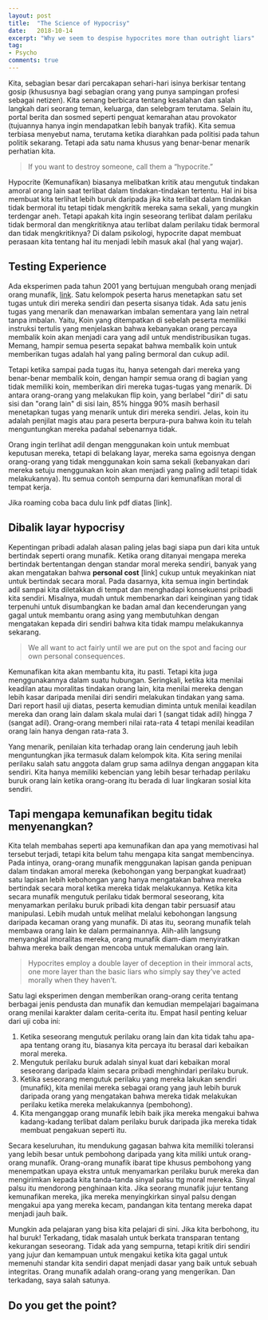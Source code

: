 ```yaml
---
layout: post
title:  "The Science of Hypocrisy"
date:   2018-10-14
excerpt: "Why we seem to despise hypocrites more than outright liars"
tag:
- Psycho
comments: true
---
```


Kita, sebagian besar dari percakapan sehari-hari isinya berkisar tentang gosip (khususnya bagi sebagian orang yang punya sampingan profesi sebagai netizen). Kita senang berbicara tentang kesalahan dan salah langkah dari seorang teman, keluarga, dan selebgram terutama. Selain itu, portal berita dan sosmed seperti penguat kemarahan atau provokator (tujuannya hanya ingin mendapatkan lebih banyak trafik). Kita semua terbiasa menyebut nama, terutama ketika diarahkan pada politisi pada tahun politik sekarang. Tetapi ada satu nama khusus yang benar-benar menarik perhatian kita.

> If you want to destroy someone, call them a “hypocrite.”

Hypocrite (Kemunafikan) biasanya melibatkan kritik atau mengutuk tindakan amoral orang lain saat terlibat dalam tindakan-tindakan tertentu. Hal ini bisa membuat kita terlihat lebih buruk daripada jika kita terlibat dalam tindakan tidak bermoral itu tetapi tidak mengkritik mereka sama sekali, yang mungkin terdengar aneh. Tetapi apakah kita ingin seseorang terlibat dalam perilaku tidak bermoral dan mengkritiknya atau terlibat dalam perilaku tidak bermoral dan tidak mengkritiknya? Di dalam psikologi, hypocrite dapat membuat perasaan kita tentang hal itu menjadi lebih masuk akal (hal yang wajar).

## Testing Experience

Ada eksperimen pada tahun 2001 yang bertujuan mengubah orang menjadi orang munafik, [link](https://pdfs.semanticscholar.org/7c3c/96669d99d752e7c26ce45aaadf3bfde74051.pdf). Satu kelompok peserta harus menetapkan satu set tugas untuk diri mereka sendiri dan peserta sisanya tidak. Ada satu jenis tugas yang menarik dan menawarkan imbalan sementara yang lain netral tanpa imbalan. Yaitu, Koin yang ditempatkan di sebelah peserta memiliki instruksi tertulis yang menjelaskan bahwa kebanyakan orang percaya membalik koin akan menjadi cara yang adil untuk mendistribusikan tugas. Memang, hampir semua peserta sepakat bahwa membalik koin untuk memberikan tugas adalah hal yang paling bermoral dan cukup adil.

Tetapi ketika sampai pada tugas itu, hanya setengah dari mereka yang benar-benar membalik koin, dengan hampir semua orang di bagian yang tidak memiliki koin, memberikan diri mereka tugas-tugas yang menarik. Di antara orang-orang yang melakukan flip koin, yang berlabel "diri" di satu sisi dan "orang lain" di sisi lain, 85% hingga 90% masih berhasil menetapkan tugas yang menarik untuk diri mereka sendiri. Jelas, koin itu adalah penjilat magis atau para peserta berpura-pura bahwa koin itu telah menguntungkan mereka padahal sebenarnya tidak.

Orang ingin terlihat adil dengan menggunakan koin untuk membuat keputusan mereka, tetapi di belakang layar, mereka sama egoisnya dengan orang-orang yang tidak menggunakan koin sama sekali (kebanyakan dari mereka setuju menggunakan koin akan menjadi yang paling adil tetapi tidak melakukannya). Itu semua contoh sempurna dari kemunafikan moral di tempat kerja.

Jika roaming coba baca dulu link pdf diatas [link].

## Dibalik layar hypocrisy

Kepentingan pribadi adalah alasan paling jelas bagi siapa pun dari kita untuk bertindak seperti orang munafik. Ketika orang ditanyai mengapa mereka bertindak bertentangan dengan standar moral mereka sendiri, banyak yang akan mengatakan bahwa **personal cost** [link] cukup untuk meyakinkan niat untuk bertindak secara moral. Pada dasarnya, kita semua ingin bertindak adil sampai kita diletakkan di tempat dan menghadapi konsekuensi pribadi kita sendiri. Misalnya, mudah untuk membenarkan dari keinginan yang tidak terpenuhi untuk disumbangkan ke badan amal dan kecenderungan yang gagal untuk membantu orang asing yang membutuhkan dengan mengatakan kepada diri sendiri bahwa kita tidak mampu melakukannya sekarang.

> We all want to act fairly until we are put on the spot and facing our own personal consequences.

Kemunafikan kita akan membantu kita, itu pasti. Tetapi kita juga menggunakannya dalam suatu hubungan. Seringkali, ketika kita menilai keadilan atau moralitas tindakan orang lain, kita menilai mereka dengan lebih kasar daripada menilai diri sendiri melakukan tindakan yang sama. Dari report hasil uji diatas, peserta kemudian diminta untuk menilai keadilan mereka dan orang lain dalam skala mulai dari 1 (sangat tidak adil) hingga 7 (sangat adil). Orang-orang memberi nilai rata-rata 4 tetapi menilai keadilan orang lain hanya dengan rata-rata 3.

Yang menarik, penilaian kita terhadap orang lain cenderung jauh lebih menguntungkan jika termasuk dalam kelompok kita.  Kita sering menilai perilaku salah satu anggota dalam grup sama adilnya dengan anggapan kita sendiri. Kita hanya memiliki kebencian yang lebih besar terhadap perilaku buruk orang lain ketika orang-orang itu berada di luar lingkaran sosial kita sendiri.

## Tapi mengapa kemunafikan begitu tidak menyenangkan?

Kita telah membahas seperti apa kemunafikan dan apa yang memotivasi hal tersebut terjadi, tetapi kita belum tahu mengapa kita sangat membencinya. Pada intinya, orang-orang munafik menggunakan lapisan ganda penipuan dalam tindakan amoral mereka (kebohongan yang berpangkat kuadraat) satu lapisan lebih kebohongan yang hanya mengatakan bahwa mereka bertindak secara moral ketika mereka tidak melakukannya. Ketika kita secara munafik mengutuk perilaku tidak bermoral seseorang, kita menyamarkan perilaku buruk pribadi kita dengan tabir persuasif atau manipulasi. Lebih mudah untuk melihat melalui kebohongan langsung daripada kecaman orang yang munafik. Di atas itu, seorang munafik telah membawa orang lain ke dalam permainannya. Alih-alih langsung menyangkal imoralitas mereka, orang munafik diam-diam menyiratkan bahwa mereka baik dengan mencoba untuk memalukan orang lain. 

> Hypocrites employ a double layer of deception in their immoral acts, one more layer than the basic liars who simply say they’ve acted morally when they haven’t.

Satu lagi eksperimen dengan memberikan orang-orang cerita tentang berbagai jenis pendusta dan munafik dan kemudian mempelajari bagaimana orang menilai karakter dalam cerita-cerita itu. Empat hasil penting keluar dari uji coba ini:

1. Ketika seseorang mengutuk perilaku orang lain dan kita tidak tahu apa-apa tentang orang itu, biasanya kita percaya itu berasal dari kebaikan moral mereka.
2. Mengutuk perilaku buruk adalah sinyal kuat dari kebaikan moral seseorang daripada klaim secara pribadi menghindari perilaku buruk.
3. Ketika seseorang mengutuk perilaku yang mereka lakukan sendiri (munafik), kita menilai mereka sebagai orang yang jauh lebih buruk daripada orang yang mengatakan bahwa mereka tidak melakukan perilaku ketika mereka melakukannya (pembohong).
4. Kita menganggap orang munafik lebih baik jika mereka mengakui bahwa kadang-kadang terlibat dalam perilaku buruk daripada jika mereka tidak membuat pengakuan seperti itu.

Secara keseluruhan, itu mendukung gagasan bahwa kita memiliki toleransi yang lebih besar untuk pembohong daripada yang kita miliki untuk orang-orang munafik. Orang-orang munafik ibarat tipe khusus pembohong yang menempatkan upaya ekstra untuk menyamarkan perilaku buruk mereka dan mengirimkan kepada kita tanda-tanda sinyal palsu ttg moral mereka. Sinyal palsu itu mendorong penghinaan kita. Jika seorang munafik jujur tentang kemunafikan mereka, jika mereka menyingkirkan sinyal palsu dengan mengakui apa yang mereka kecam, pandangan kita tentang mereka dapat menjadi jauh baik.

Mungkin ada pelajaran yang bisa kita pelajari di sini. Jika kita berbohong, itu hal buruk! Terkadang, tidak masalah untuk berkata transparan tentang kekurangan seseorang. Tidak ada yang sempurna, tetapi kritik diri sendiri yang jujur dan kemampuan untuk mengakui ketika kita gagal untuk memenuhi standar kita sendiri dapat menjadi dasar yang baik untuk sebuah integritas. Orang munafik adalah orang-orang yang mengerikan. Dan terkadang, saya salah satunya.

## Do you get the point?